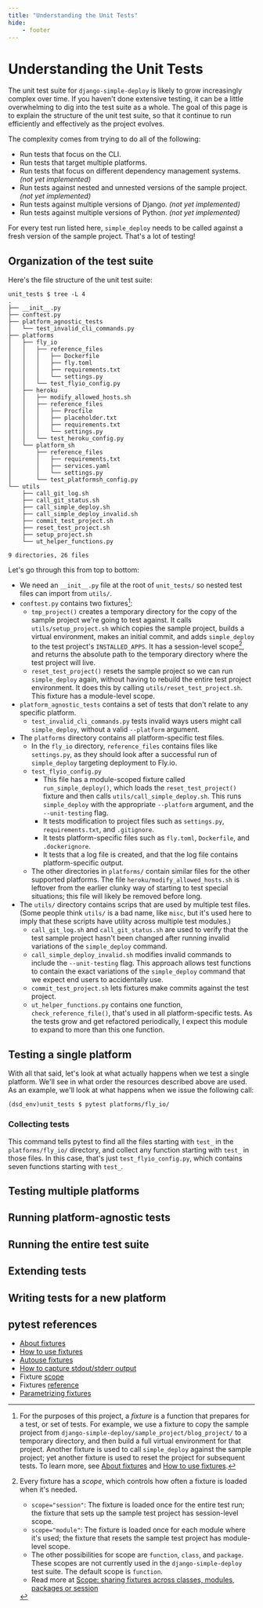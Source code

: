 ```yaml
---
title: "Understanding the Unit Tests"
hide:
    - footer
---
```


# Understanding the Unit Tests

The unit test suite for `django-simple-deploy` is likely to grow increasingly complex over time. If you haven't done extensive testing, it can be a little overwhelming to dig into the test suite as a whole. The goal of this page is to explain the structure of the unit test suite, so that it continue to run efficiently and effectively as the project evolves.

The complexity comes from trying to do all of the following:

- Run tests that focus on the CLI.
- Run tests that target multiple platforms.
- Run tests that focus on different dependency management systems. *(not yet implemented)*
- Run tests against nested and unnested versions of the sample project. *(not yet implemented)*
- Run tests against multiple versions of Django. *(not yet implemented)*
- Run tests against multiple versions of Python. *(not yet implemented)*

For every test run listed here, `simple_deploy` needs to be called against a fresh version of the sample project. That's a lot of testing!

## Organization of the test suite

Here's the file structure of the unit test suite:

```
unit_tests $ tree -L 4
.
├── __init__.py
├── conftest.py
├── platform_agnostic_tests
│   └── test_invalid_cli_commands.py
├── platforms
│   ├── fly_io
│   │   ├── reference_files
│   │   │   ├── Dockerfile
│   │   │   ├── fly.toml
│   │   │   ├── requirements.txt
│   │   │   └── settings.py
│   │   └── test_flyio_config.py
│   ├── heroku
│   │   ├── modify_allowed_hosts.sh
│   │   ├── reference_files
│   │   │   ├── Procfile
│   │   │   ├── placeholder.txt
│   │   │   ├── requirements.txt
│   │   │   └── settings.py
│   │   └── test_heroku_config.py
│   └── platform_sh
│       ├── reference_files
│       │   ├── requirements.txt
│       │   ├── services.yaml
│       │   └── settings.py
│       └── test_platformsh_config.py
└── utils
    ├── call_git_log.sh
    ├── call_git_status.sh
    ├── call_simple_deploy.sh
    ├── call_simple_deploy_invalid.sh
    ├── commit_test_project.sh
    ├── reset_test_project.sh
    ├── setup_project.sh
    └── ut_helper_functions.py

9 directories, 26 files
```

Let's go through this from top to bottom:

- We need an `__init__.py` file at the root of `unit_tests/` so nested test files can import from `utils/`.
- `conftest.py` contains two fixtures[^1]:
    - `tmp_project()` creates a temporary directory for the copy of the sample project we're going to test against. It calls `utils/setup_project.sh` which copies the sample project, builds a virtual environment, makes an initial commit, and adds `simple_deploy` to the test project's `INSTALLED_APPS`. It has a session-level scope[^2], and returns the absolute path to the temporary directory where the test project will live.
    - `reset_test_project()` resets the sample project so we can run `simple_deploy` again, without having to rebuild the entire test project environment. It does this by calling `utils/reset_test_project.sh`. This fixture has a module-level scope.
- `platform_agnostic_tests` contains a set of tests that don't relate to any specific platform.
    - `test_invalid_cli_commands.py` tests invalid ways users might call `simple_deploy`, without a valid `--platform` argument.
- The `platforms` directory contains all platform-specific test files.
    - In the `fly_io` directory, `reference_files` contains files like `settings.py`, as they should look after a successful run of `simple_deploy` targeting deployment to Fly.io.
    - `test_flyio_config.py`
        - This file has a module-scoped fixture called `run_simple_deploy()`, which loads the `reset_test_project()` fixture and then calls `utils/call_simple_deploy.sh`. This runs `simple_deploy` with the appropriate `--platform` argument, and the `--unit-testing` flag.
        - It tests modification to project files such as `settings.py`, `requirements.txt`, and `.gitignore`.
        - It tests platform-specific files such as `fly.toml`, `Dockerfile`, and `.dockerignore`.
        - It tests that a log file is created, and that the log file contains platform-specific output.
    - The other directories in `platforms/` contain similar files for the other supported platforms. The file `heroku/modify_allowed_hosts.sh` is leftover from the earlier clunky way of starting to test special situations; this file will likely be removed before long.
- The `utils/` directory contains scrips that are used by multiple test files. (Some people think `utils/` is a bad name, like `misc`, but it's used here to imply that these scripts have utility across multiple test modules.)
    - `call_git_log.sh` and `call_git_status.sh` are used to verify that the test sample project hasn't been changed after running invalid variations of the `simple_deploy` command.
    - `call_simple_deploy_invalid.sh` modifies invalid commands to include the `--unit-testing` flag. This approach allows test functions to contain the exact variations of the `simple_deploy` command that we expect end users to accidentally use.
    - `commit_test_project.sh` lets fixtures make commits against the test project.
    - `ut_helper_functions.py` contains one function, `check_reference_file()`, that's used in all platform-specific tests. As the tests grow and get refactored periodically, I expect this module to expand to more than this one function.


[^1]: For the purposes of this project, a *fixture* is a function that prepares for a test, or set of tests. For example, we use a fixture to copy the sample project from `django-simple-deploy/sample_project/blog_project/` to a temporary directory, and then build a full virtual environment for that project. Another fixture is used to call `simple_deploy` against the sample project; yet another fixture is used to reset the project for subsequent tests. To learn more, see [About fixtures](https://docs.pytest.org/en/latest/explanation/fixtures.html) and [How to use fixtures](https://docs.pytest.org/en/latest/how-to/fixtures.html).

[^2]:
    Every fixture has a *scope*, which controls how often a fixture is loaded when it's needed. 

    - `scope="session"`: The fixture is loaded once for the entire test run; the fixture that sets up the sample test project has session-level scope.
    - `scope="module"`: The fixture is loaded once for each module where it's used; the fixture that resets the sample test project has module-level scope.
    - The other possibilities for scope are `function`, `class`, and `package`. These scopes are not currently used in the `django-simple-deploy` test suite. The default scope is `function`.
    - Read more at [Scope: sharing fixtures across classes, modules, packages or session](https://docs.pytest.org/en/latest/how-to/fixtures.html#scope-sharing-fixtures-across-classes-modules-packages-or-session)



## Testing a single platform

With all that said, let's look at what actually happens when we test a single platform. We'll see in what order the resources described above are used. As an example, we'll look at what happens when we issue the following call:

```
(dsd_env)unit_tests $ pytest platforms/fly_io/
```

### Collecting tests

This command tells pytest to find all the files starting with `test_` in the `platforms/fly_io/` directory, and collect any function starting with `test_` in those files. In this case, that's just `test_flyio_config.py`, which contains seven functions starting with `test_`. 




## Testing multiple platforms

## Running platform-agnostic tests

## Running the entire test suite

## Extending tests

## Writing tests for a new platform

## pytest references

- [About fixtures](https://docs.pytest.org/en/latest/explanation/fixtures.html)
- [How to use fixtures](https://docs.pytest.org/en/latest/how-to/fixtures.html)
- [Autouse fixtures](https://docs.pytest.org/en/latest/how-to/fixtures.html#autouse-fixtures-fixtures-you-don-t-have-to-request)
- [How to capture stdout/stderr output](https://docs.pytest.org/en/7.2.x/how-to/capture-stdout-stderr.html)
- Fixture [scope](https://docs.pytest.org/en/latest/how-to/fixtures.html#scope-sharing-fixtures-across-classes-modules-packages-or-session)
- Fixtures [reference](https://docs.pytest.org/en/latest/reference/fixtures.html#reference-fixtures)
- [Parametrizing fixtures](https://docs.pytest.org/en/latest/how-to/fixtures.html#parametrizing-fixtures)
